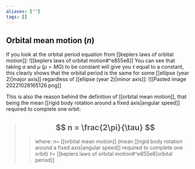 ```yaml
---
aliases: [""]
tags: []
---
```


## Orbital mean motion ($n$)

If you look at the orbital period equation from [[keplers laws of orbital motion]]:
![[keplers laws of orbital motion#^e855e8]]
You can see that taking $a$ and $\mu$ ($\mu=MG$) to be constant will give you $\tau$ equal to a constant, this clearly shows that the orbital period is the same for some [[ellipse (year 2)|major axis]] regardless of [[ellipse (year 2)|minor axis]]:
![[Pasted image 20221028165126.png]]

This is also the reason behind the definition of [[orbital mean motion]], that being the mean [[rigid body rotation around a fixed axis|angular speed]] required to complete one orbit:

> ## $$ n = \frac{2\pi}{\tau} $$ 
>> where:
>> $n=$ [[orbital mean motion]] (mean [[rigid body rotation around a fixed axis|angular speed]] required to complete one orbit)
>> $\tau=$ [[keplers laws of orbital motion#^e855e8|orbital period]] 

